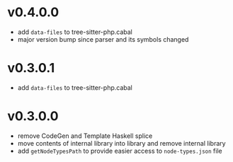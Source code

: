 # v0.4.0.0

* add `data-files` to tree-sitter-php.cabal
* major version bump since parser and its symbols changed

# v0.3.0.1

* add `data-files` to tree-sitter-php.cabal

# v0.3.0.0

* remove CodeGen and Template Haskell splice
* move contents of internal library into library and remove internal library
* add `getNodeTypesPath` to provide easier access to `node-types.json` file
